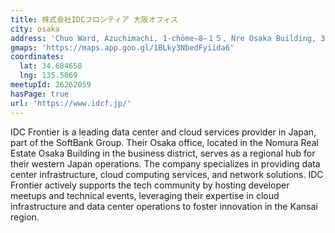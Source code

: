 ```yaml
---
title: 株式会社IDCフロンティア 大阪オフィス
city: osaka
address: 'Chuo Ward, Azuchimachi, 1-chōme−8−１５, Nre Osaka Building, 3F'
gmaps: 'https://maps.app.goo.gl/1BLky3NbedFyiida6'
coordinates:
  lat: 34.684658
  lng: 135.5069
meetupId: 26262059
hasPage: true
url: 'https://www.idcf.jp/'
---
```


IDC Frontier is a leading data center and cloud services provider in Japan, part of the SoftBank Group. Their Osaka office, located in the Nomura Real Estate Osaka Building in the business district, serves as a regional hub for their western Japan operations. The company specializes in providing data center infrastructure, cloud computing services, and network solutions. IDC Frontier actively supports the tech community by hosting developer meetups and technical events, leveraging their expertise in cloud infrastructure and data center operations to foster innovation in the Kansai region.
